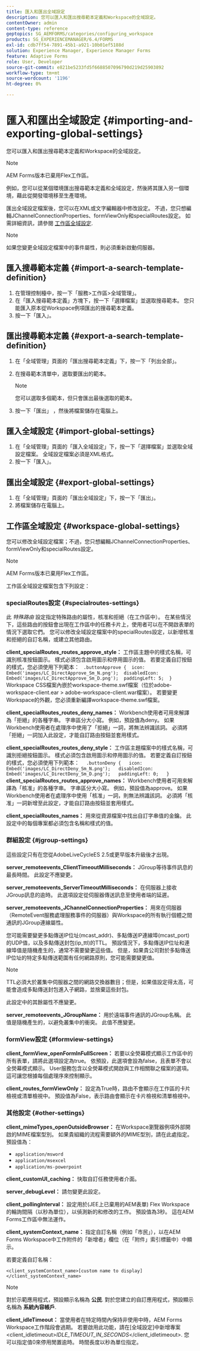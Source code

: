 ```yaml
---
title: 匯入和匯出全域設定
description: 您可以匯入和匯出搜尋範本定義和Workspace的全域設定。
contentOwner: admin
content-type: reference
geptopics: SG_AEMFORMS/categories/configuring_workspace
products: SG_EXPERIENCEMANAGER/6.4/FORMS
exl-id: cdb7ff54-7891-45b1-a921-10b01ef5188d
solution: Experience Manager, Experience Manager Forms
feature: Adaptive Forms
role: User, Developer
source-git-commit: e821be5233fd5f6688507096790d219d25903892
workflow-type: tm+mt
source-wordcount: '1196'
ht-degree: 0%

---
```


# 匯入和匯出全域設定 {#importing-and-exporting-global-settings}

您可以匯入和匯出搜尋範本定義和Workspace的全域設定。

>[!NOTE]
>
>AEM Forms版本已棄用Flex工作區。

例如，您可以從某個環境匯出搜尋範本定義和全域設定，然後將其匯入另一個環境，藉此從開發環境移至生產環境。

匯出全域設定檔案後，您可以在XML或文字編輯器中修改設定。 不過，您只想編輯JChannelConnectionProperties、formViewOnly和specialRoutes設定。 如需詳細資訊，請參閱 [工作區全域設定](importing-exporting-global-settings.md#workspace-global-settings).


>[!NOTE]
>
>如果您變更全域設定檔案中的事件屬性，則必須重新啟動伺服器。

## 匯入搜尋範本定義 {#import-a-search-template-definition}

1. 在管理控制檯中，按一下「服務>工作區>全域管理」。
1. 在「匯入搜尋範本定義」方塊下，按一下「選擇檔案」並選取搜尋範本。 您只能匯入原本從Workspace例項匯出的搜尋範本定義。
1. 按一下「匯入」。

## 匯出搜尋範本定義 {#export-a-search-template-definition}

1. 在「全域管理」頁面的「匯出搜尋範本定義」下，按一下「列出全部」。
1. 在搜尋範本清單中，選取要匯出的範本。

   >[!NOTE]
   >
   >您可以選取多個範本，但只會匯出最後選取的範本。

1. 按一下「匯出」 ，然後將檔案儲存在電腦上。

## 匯入全域設定 {#import-global-settings}

1. 在「全域管理」頁面的「匯入全域設定」下，按一下「選擇檔案」並選取全域設定檔案。 全域設定檔案必須是XML格式。
1. 按一下「匯入」。

## 匯出全域設定 {#export-global-settings}

1. 在「全域管理」頁面的「匯出全域設定」下，按一下「匯出」。
1. 將檔案儲存在電腦上。

## 工作區全域設定 {#workspace-global-settings}

您可以修改全域設定檔案；不過，您只想編輯JChannelConnectionProperties、formViewOnly和specialRoutes設定。

>[!NOTE]
>
>AEM Forms版本已棄用Flex工作區。

工作區全域設定檔案包含下列設定：

### specialRoutes設定 {#specialroutes-settings}

此 *特殊路由* 設定指定特殊路由的屬性，核准和拒絕（在工作區中）。 在某些情況下，這些路由的按鈕會出現在工作區中的任務卡片上，使用者可以在不開啟表單的情況下選取它們。 您可以修改全域設定檔案中的specialRoutes設定，以新增核准和拒絕的自訂名稱，或建立其他路由。

**client_specialRoutes_routes_approve_style：** 工作區主題中的樣式名稱，可識別核准按鈕圖示。 樣式必須包含啟用圖示和停用圖示的值。 若要定義自訂按鈕的樣式，您必須使用下列範本：
` .buttonApprove {  icon: Embed('images/LC_DirectApprove_Sm_N.png');  disabledIcon: Embed('images/LC_DirectApprove_Sm_D.png');  paddingLeft: 5;  }` Workspace CSS檔案內嵌於workspace-theme.swf檔案（位於adobe-workspace-client.ear > adobe-workspace-client.war檔案）。 若要變更Workspace的外觀，您必須重新編譯workspace-theme.swf檔案。

**client_specialRoutes_routes_deny_names：** Workbench使用者可用來解譯為「拒絕」的各種字串。 字串區分大小寫。 例如，預設值為deny。 如果Workbench使用者在處理序中使用了「拒絕」一詞，將無法辨識該詞。 必須將「拒絕」一詞加入此設定，才能自訂路由按鈕並套用樣式。

**client_specialRoutes_routes_deny_style：** 工作區主題檔案中的樣式名稱，可識別拒絕按鈕圖示。 樣式必須包含啟用圖示和停用圖示的值。 若要定義自訂按鈕的樣式，您必須使用下列範本：
`  .buttonDeny {   icon: Embed('images/LC_DirectDeny_Sm_N.png');   disabledIcon: Embed('images/LC_DirectDeny_Sm_D.png');   paddingLeft: 0;   }` **client_specialRoutes_routes_approve_names：** Workbench使用者可用來解譯為「核准」的各種字串。 字串區分大小寫。 例如，預設值為approve。 如果Workbench使用者在處理序中使用「核准」一詞，則無法辨識該詞。 必須將「核准」一詞新增至此設定，才能自訂路由按鈕並套用樣式。

**client_specialRoutes_names：** 用來從資源檔案中找出自訂字串值的金鑰。 此設定中的每個專案都必須包含名稱和樣式的值。

### 群組設定 {#jgroup-settings}

這些設定只有在您從AdobeLiveCycleES 2.5或更早版本升級後才出現。

**server_remoteevents_ClientTimeoutMilliseconds：** JGroup等待事件訊息的最長時間。 此設定不應變更。

**server_remoteevents_ServerTimeoutMilliseconds：** 在伺服器上接收JGroup訊息的逾時。 此選項設定從伺服器傳送訊息至使用者端的延遲。

**server_remoteevents_JChannelConnectionProperties：** 用來在伺服器（RemoteEvent服務處理服務事件的伺服器）與Workspace的所有執行個體之間通訊的JGroup連線屬性。

您可能需要變更多點傳送IP位址(mcast_addr)、多點傳送IP連線埠(mcast_port)的UDP值，以及多點傳送封包(ip_ttl)的TTL。 預設情況下，多點傳送IP位址和連線埠值是隨機產生的，通常不需要變更這些值。 但是，如果貴公司對於多點傳送IP位址的特定多點傳送範圍有任何網路原則，您可能需要變更值。

>[!NOTE]
>
>TTL必須大於叢集中伺服器之間的網路交換器數目；但是，如果值設定得太高，可能會造成多點傳送封包進入子網路，並捨棄這些封包。

此設定中的其餘屬性不應變更。

**server_remoteevents_JGroupName：** 用於遠端事件通訊的JGroup名稱。 此值是隨機產生的，以避免叢集中的衝突。 此值不應變更。

<!--

For additional information on JGroups and Workspace, see [JGroups and AEM forms Workspace - Explained](https://blogs.adobe.com/livecycle/2011/03/jgroups-and-livecycle-workspace-explained.html).

-->

### formView設定 {#formview-settings}

**client_formView_openFormInFullScreen：** 若要以全熒幕模式顯示工作區中的所有表單，請將此選項設定為true。 依預設，此選項會設為false，且表單不會以全熒幕模式顯示。 User服務包含以全熒幕模式開啟與工作相關聯之檔案的選項。 這可讓您根據每個處理序來控制顯示。

**client_routes_formViewOnly：** 設定為True時，路由不會顯示在工作區的卡片檢視或清單檢視中。 預設值為False，表示路由會顯示在卡片檢視和清單檢視中。

### 其他設定 {#other-settings}

**client_mimeTypes_openOutsideBrowser：** 在Workspace瀏覽器例項外部開啟的MIME檔案型別。 如果貴組織的流程需要額外的MIME型別，請在此處指定。 預設值為：

* `application/msword`
* `application/msexcel`
* `application/ms-powerpoint`

**client_customUI_caching：** 快取自訂任務使用者介面。

**server_debugLevel：** 請勿變更此設定。

**client_pollingInterval：** 設定用於(JEE上已棄用的AEM表單) Flex Workspace的輪詢間隔（以秒為單位），以偵測新的和修改的工作。 預設值為3秒。 這在AEM Forms工作區中無法運作。

**client_systemContext_name：** 指定自訂名稱（例如「市民」），以在AEM Forms Workspace中工作附件的「新增者」欄位（在「附件」索引標籤中）中顯示。

若要定義自訂名稱：

`<client_systemContext_name>[custom name to display]</client_systemContext_name>`

>[!NOTE]
>
>對於示範應用程式，預設顯示名稱為 **公民**. 對於您建立的自訂應用程式，預設顯示名稱為 **系統內容帳戶**.
>
>**client_idleTimeout：** 當使用者在特定時間內保持非使用中時，AEM Forms Workspace工作階段會過期。 若要啟用此功能，請在[全域設定]中新增專案 &lt;client_idletimeout>*IDLE_TIMEOUT_IN_SECONDS*&lt;/client_idletimeout>. 您可以指定值0來停用閒置逾時。 時間長度以秒為單位指定。
